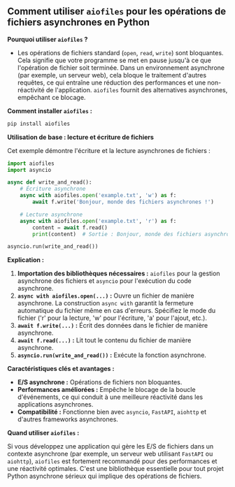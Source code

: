 ## Comment utiliser `aiofiles` pour les opérations de fichiers asynchrones en Python


**Pourquoi utiliser `aiofiles` ?**

 - Les opérations de fichiers standard (`open`, `read`, `write`) sont bloquantes. Cela signifie que votre programme se met en pause jusqu'à ce que l'opération de fichier soit terminée. Dans un environnement asynchrone (par exemple, un serveur web), cela bloque le traitement d'autres requêtes, ce qui entraîne une réduction des performances et une non-réactivité de l'application. `aiofiles` fournit des alternatives asynchrones, empêchant ce blocage.

**Comment installer `aiofiles` :**

```bash
pip install aiofiles
```

**Utilisation de base : lecture et écriture de fichiers**

Cet exemple démontre l'écriture et la lecture asynchrones de fichiers :

```python
import aiofiles
import asyncio

async def write_and_read():
    # Écriture asynchrone
    async with aiofiles.open('example.txt', 'w') as f:
        await f.write('Bonjour, monde des fichiers asynchrones !')

    # Lecture asynchrone
    async with aiofiles.open('example.txt', 'r') as f:
        content = await f.read()
        print(content)  # Sortie : Bonjour, monde des fichiers asynchrones !

asyncio.run(write_and_read())
```

**Explication :**

1. **Importation des bibliothèques nécessaires :** `aiofiles` pour la gestion asynchrone des fichiers et `asyncio` pour l'exécution du code asynchrone.
2. **`async with aiofiles.open(...)` :** Ouvre un fichier de manière asynchrone. La construction `async with` garantit la fermeture automatique du fichier même en cas d'erreurs. Spécifiez le mode du fichier ('r' pour la lecture, 'w' pour l'écriture, 'a' pour l'ajout, etc.).
3. **`await f.write(...)` :** Écrit des données dans le fichier de manière asynchrone.
4. **`await f.read(...)` :** Lit tout le contenu du fichier de manière asynchrone.
5. **`asyncio.run(write_and_read())` :** Exécute la fonction asynchrone.


**Caractéristiques clés et avantages :**

* **E/S asynchrone :** Opérations de fichiers non bloquantes.
* **Performances améliorées :** Empêche le blocage de la boucle d'événements, ce qui conduit à une meilleure réactivité dans les applications asynchrones.
* **Compatibilité :** Fonctionne bien avec `asyncio`, `FastAPI`, `aiohttp` et d'autres frameworks asynchrones.


**Quand utiliser `aiofiles` :**

Si vous développez une application qui gère les E/S de fichiers dans un contexte asynchrone (par exemple, un serveur web utilisant `FastAPI` ou `aiohttp`), `aiofiles` est fortement recommandé pour des performances et une réactivité optimales. C'est une bibliothèque essentielle pour tout projet Python asynchrone sérieux qui implique des opérations de fichiers.
